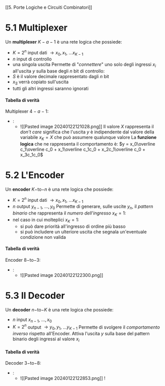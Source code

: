[[5. Porte Logiche e Circuiti Combinatori]]
# 5.1 Multiplexer
Un **multiplexer** $K-a-1$ è una rete logica che possiede:
- $K = 2^n$ input dati $\rightarrow x_0, x_1,$ ...$x_{K-1}$
- $n$ input di controllo
- una singola uscita
Permette di "*connettere*" uno solo degli ingressi $x_i$ all'uscita $y$ sulla base degli $n$ bit di controllo:
- $S$ è il valore decimale rappresentato dagli $n$ bit
- $x_S$ verrà copiato sull'uscita
- tutti gli altri ingressi saranno ignorati
#### Tabella di verità
Multiplexer $4-a-1$:
- :
	- ![[Pasted image 20240122121028.png]]
	Il valore $X$ rappresenta il *don't care* significa che l'uscita $y$ è indipendente dal valore della variabile $x_K = X$ che può assumere qualunque valore
La **funzione logica** che ne rappresenta il comportamento è: $y = x_0\overline c_1\overline c_0 + x_1\overline c_1c_0 + x_2c_1\overline c_0 + x_3c_1c_0$
# 5.2 L'Encoder
Un **encoder** $K -$to$-n$ è una rete logica che possiede:
- $K = 2^n$ input dati $\rightarrow x_0, x_1,$ ...$x_{K-1}$
- $n$ output $y_{n-1},$ ...$,y_0$
Permette di generare, sulle uscite $y_n$, il *pattern binario* che rappresenta il *numero dell'ingresso* $x_K = 1$:
- nel caso in cui molteplici $x_K = 1$:
	- si può dare priorità all'ingresso di ordine più basso
	- si può includere un ulteriore uscita che segnala un'eventuale condizione non valida
#### Tabella di verità
Encoder $8-$to$-3$:
- :
	- ![[Pasted image 20240122122300.png]]
# 5.3 Il Decoder
Un **decoder** $n-$to$-K$ è una rete logica che possiede:
- $n$ input $x_{n-1},$ ...$,x_0$
- $K = 2^n$ output $\rightarrow y_0, y_1,$ ...$y_{K-1}$
Permette di svolgere il *comportamento inverso* rispetto all'Encoder. Attiva l'uscita $y$ sulla base del pattern binario degli ingressi al valore $x_i$
#### Tabella di verità
Decoder $3-$to$-8$:
- :
	- ![[Pasted image 20240122122853.png]]
!